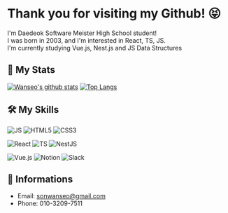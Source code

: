 # Thank you for visiting my Github! 😝
I'm Daedeok Software Meister High School student!  
I was born in 2003, and I'm interested in React, TS, JS.  
I'm currently studying Vue.js, Nest.js and JS Data Structures

## 🚥 My Stats
[![Wanseo's github stats](https://github-readme-stats.vercel.app/api?username=Sonwanseo&bg_color=30,ed6159,6cadef&title_color=fff&text_color=fff)](https://github.com/anuraghazra/github-readme-stats)
[![Top Langs](https://github-readme-stats.vercel.app/api/top-langs/?username=Sonwanseo&layout=compact&show_icons=true&theme=dracula)](https://github.com/anuraghazra/github-readme-stats)

## 🛠 My Skills
![JS](https://img.shields.io/badge/JavaScript-%E2%98%85%E2%98%85%E2%98%85%E2%98%85%E2%98%85-F7DF1E?style=&logo=JavaScript)
![HTML5](https://img.shields.io/badge/HTML5-%E2%98%85%E2%98%85%E2%98%85%E2%98%85%E2%98%86-E34F26?style=&logo=HTML5)
![CSS3](https://img.shields.io/badge/CSS3-%E2%98%85%E2%98%85%E2%98%85%E2%98%85%E2%98%86-1572B6?style=&logo=CSS3)

![React](https://img.shields.io/badge/React-%E2%98%85%E2%98%85%E2%98%85%E2%98%85%E2%98%85-61DAFB?style=&logo=React)
![TS](https://img.shields.io/badge/TypeScript-%E2%98%85%E2%98%85%E2%98%86%E2%98%86%E2%98%86-007ACC?style=&logo=TypeScript)
![NestJS](https://img.shields.io/badge/NestJS-%E2%98%85%E2%98%85%E2%98%85%E2%98%85%E2%98%86-181717?style=&logo=NestJS)

![Vue.js](https://img.shields.io/badge/Vue.js-%E2%98%85%E2%98%85%E2%98%85%E2%98%86%E2%98%86-F05032?style=&logo=Vue.js)
![Notion](https://img.shields.io/badge/Notion-%E2%98%85%E2%98%85%E2%98%85%E2%98%86%E2%98%86-000000?style=&logo=Notion)
![Slack](https://img.shields.io/badge/Slack-%E2%98%85%E2%98%85%E2%98%86%E2%98%86%E2%98%86-4A154B?style=&logo=Slack)

## 📕 Informations
- Email: sonwanseo@gmail.com
- Phone: 010-3209-7511
